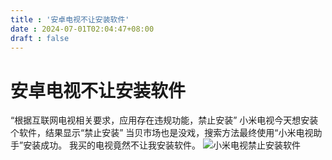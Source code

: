 ```yaml
---
title : '安卓电视不让安装软件'
date : 2024-07-01T02:04:47+08:00
draft : false
---
```

# 安卓电视不让安装软件
“根据互联网电视相关要求，应用存在违规功能，禁止安装”
小米电视今天想安装个软件，结果显示“禁止安装”
当贝市场也是没戏，搜索方法最终使用“小米电视助手”安装成功。
我买的电视竟然不让我安装软件。
![小米电视禁止安装软件](imgs/AndroidTV.jpg)